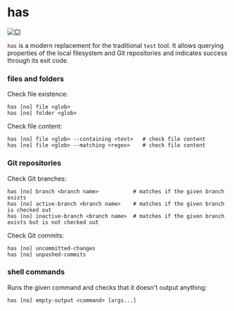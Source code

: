 # has

[![CI](https://github.com/kevgo/has/actions/workflows/ci.yml/badge.svg)](https://github.com/kevgo/has/actions/workflows/ci.yml)

`has` is a modern replacement for the traditional `test` tool. It allows
querying properties of the local filesystem and Git repositories and indicates
success through its exit code.

### files and folders

Check file existence:

```
has [no] file <glob>
has [no] folder <glob>
```

Check file content:

```
has [no] file <glob> --containing <text>   # check file content
has [no] file <glob> --matching <regex>    # check file content
```

### Git repositories

Check Git branches:

```
has [no] branch <branch name>           # matches if the given branch exists
has [no] active-branch <branch name>    # matches if the given branch is checked out
has [no] inactive-branch <branch name>  # matches if the given branch exists but is not checked out
```

Check Git commits:

```
has [no] uncommitted-changes
has [no] unpushed-commits
```

### shell commands

Runs the given command and checks that it doesn't output anything:

```
has [no] empty-output <command> [args...]
```
